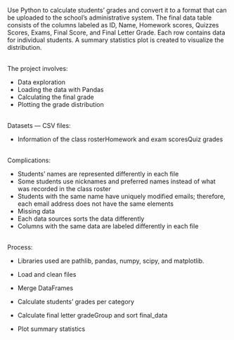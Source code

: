 Use Python to calculate students’ grades and convert it to a format that can be uploaded to the school’s administrative system. The final data table consists of the columns labeled as ID, Name, Homework scores, Quizzes Scores, Exams, Final Score, and Final Letter Grade. Each row contains data for individual students. A summary statistics plot is created to visualize the distribution.

<br/> The project involves:
- Data exploration
- Loading the data with Pandas
- Calculating the final grade
- Plotting the grade distribution

<br/> Datasets — CSV files:
- Information of the class rosterHomework and exam scoresQuiz grades

<br/>Complications:
- Students’ names are represented differently in each file
- Some students use nicknames and preferred names instead of what was recorded in the class roster
- Students with the same name have uniquely modified emails; therefore, each email address does not have the same elements
- Missing data
- Each data sources sorts the data differently
- Columns with the same data are labeled differently in each file

<br/>Process:
- Libraries used are pathlib, pandas, numpy, scipy, and matplotlib.

- Load and clean files
- Merge DataFrames
- Calculate students’ grades per category
- Calculate final letter gradeGroup and sort final_data
- Plot summary statistics
